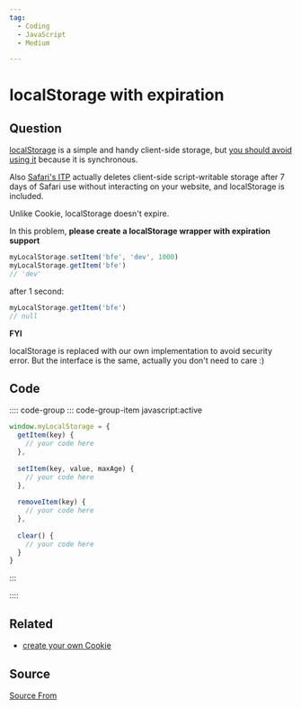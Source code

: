 ```yaml
---
tag:
  - Coding
  - JavaScript
  - Medium

---
```

  
# localStorage with expiration

## Question
[localStorage](https://developer.mozilla.org/en-US/docs/Web/API/Window/localStorage) is a simple and handy client-side storage, but [you should avoid using it](https://www.youtube.com/watch?v=NNuTV-gjlZQ) because it is synchronous.

Also [Safari's ITP](https://webkit.org/blog/10218/full-third-party-cookie-blocking-and-more/) actually deletes client-side script-writable storage after 7 days of Safari use without interacting on your website, and localStorage is included.

Unlike Cookie, localStorage doesn't expire.

In this problem, **please create a localStorage wrapper with expiration support**

```js
myLocalStorage.setItem('bfe', 'dev', 1000)
myLocalStorage.getItem('bfe')
// 'dev'
```

after 1 second:

```js
myLocalStorage.getItem('bfe')
// null
```

**FYI**

localStorage is replaced with our own implementation to avoid security error. But the interface is the same, actually you don't need to care :)

## Code
:::: code-group
::: code-group-item javascript:active
```javascript
window.myLocalStorage = {
  getItem(key) {
    // your code here
  },
  
  setItem(key, value, maxAge) {
    // your code here
  },
  
  removeItem(key) {
    // your code here
  },
  
  clear() {
    // your code here
  }
}
```
:::
    
::::


## Related

+ [create your own Cookie](./create-your-own-Cookie)
##  Source
[Source From](https://bigfrontend.dev/problem/localStorage-with-expiration)

  